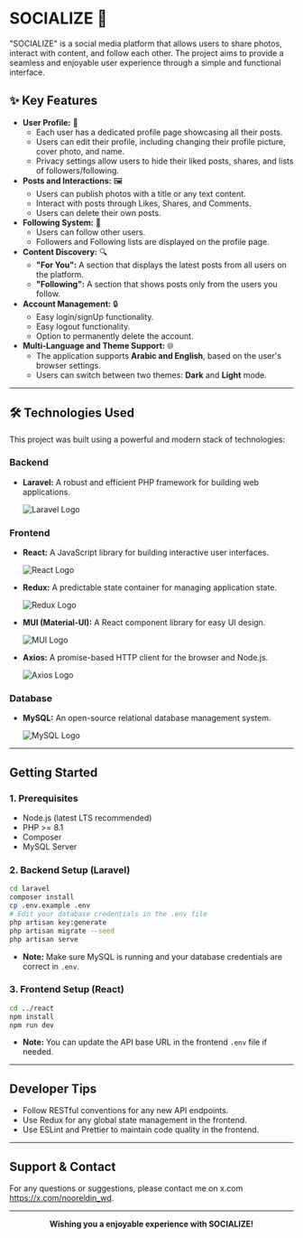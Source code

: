 # SOCIALIZE 📱

"SOCIALIZE" is a social media platform that allows users to share photos, interact with content, and follow each other. The project aims to provide a seamless and enjoyable user experience through a simple and functional interface.

## ✨ Key Features

- **User Profile:** 👤
  - Each user has a dedicated profile page showcasing all their posts.
  - Users can edit their profile, including changing their profile picture, cover photo, and name.
  - Privacy settings allow users to hide their liked posts, shares, and lists of followers/following.
- **Posts and Interactions:** 🖼️
  - Users can publish photos with a title or any text content.
  - Interact with posts through Likes, Shares, and Comments.
  - Users can delete their own posts.
- **Following System:** 🤝
  - Users can follow other users.
  - Followers and Following lists are displayed on the profile page.
- **Content Discovery:** 🔍
  - **"For You":** A section that displays the latest posts from all users on the platform.
  - **"Following":** A section that shows posts only from the users you follow.
- **Account Management:** 🔒
  - Easy login/signUp functionality.
  - Easy logout functionality.
  - Option to permanently delete the account.
- **Multi-Language and Theme Support:** 🌐
  - The application supports **Arabic and English**, based on the user's browser settings.
  - Users can switch between two themes: **Dark** and **Light** mode.

---

## 🛠️ Technologies Used

This project was built using a powerful and modern stack of technologies:

### Backend

- **Laravel:** A robust and efficient PHP framework for building web applications.

  ![Laravel Logo](https://img.shields.io/badge/laravel-%23FF2D20.svg?style=for-the-badge&logo=laravel&logoColor=white)

### Frontend

- **React:** A JavaScript library for building interactive user interfaces.

  ![React Logo](https://img.shields.io/badge/react-%2320232a.svg?style=for-the-badge&logo=react&logoColor=%2361DAFB)

- **Redux:** A predictable state container for managing application state.

  ![Redux Logo](https://img.shields.io/badge/redux-%23593d88.svg?style=for-the-badge&logo=redux&logoColor=white)

- **MUI (Material-UI):** A React component library for easy UI design.

  ![MUI Logo](https://img.shields.io/badge/MUI-%230081CB.svg?style=for-the-badge&logo=material-ui&logoColor=white)

- **Axios:** A promise-based HTTP client for the browser and Node.js.

  ![Axios Logo](https://img.shields.io/badge/axios-671ddf?style=for-the-badge&logo=axios&logoColor=white)

### Database

- **MySQL:** An open-source relational database management system.

  ![MySQL Logo](https://img.shields.io/badge/mysql-%2300f.svg?style=for-the-badge&logo=mysql&logoColor=white)

---

## Getting Started

### 1. Prerequisites

- Node.js (latest LTS recommended)
- PHP >= 8.1
- Composer
- MySQL Server

### 2. Backend Setup (Laravel)

```bash
cd laravel
composer install
cp .env.example .env
# Edit your database credentials in the .env file
php artisan key:generate
php artisan migrate --seed
php artisan serve
```

- **Note:** Make sure MySQL is running and your database credentials are correct in `.env`.

### 3. Frontend Setup (React)

```bash
cd ../react
npm install
npm run dev
```

- **Note:** You can update the API base URL in the frontend `.env` file if needed.

---

## Developer Tips

- Follow RESTful conventions for any new API endpoints.
- Use Redux for any global state management in the frontend.
- Use ESLint and Prettier to maintain code quality in the frontend.

---

## Support & Contact

For any questions or suggestions, please contact me on x.com https://x.com/nooreldin_wd.

---

<div align="center">

**Wishing you a enjoyable experience with SOCIALIZE!**

</div>
